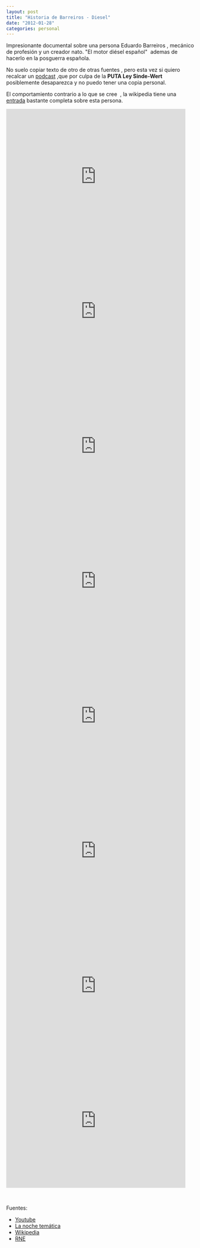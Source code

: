 ```yaml
---
layout: post
title: "Historia de Barreiros - Diesel"
date: "2012-01-28"
categories: personal
---
```


Impresionante documental sobre una persona Eduardo Barreiros , mecánico de profesión y un creador nato. "El motor diésel español"  ademas de hacerlo en la posguerra española.

No suelo copiar texto de otro de otras fuentes , pero esta vez si quiero recalcar un [podcast](https://www.rtve.es/alacarta/audios/documentos-rne/documentos-rne-eduardo-barreiros-inicios-automocion-espana-16-06-01/1165129/) ,que por culpa de la **PUTA Ley Sinde-Wert** posiblemente desaparezca y no puedo tener una copia personal.

El comportamiento contrario a lo que se cree  , la wikipedia tiene una [entrada](https://es.wikipedia.org/wiki/Barreiros_%28automoci%C3%B3n%29) bastante completa sobre esta persona.

<iframe src="https://www.youtube.com/embed/WuJfC6dJAto" frameborder="0" width="480" height="360"></iframe>

 

<iframe src="https://www.youtube.com/embed/K2JwvOKPm7w" frameborder="0" width="480" height="360"></iframe>

 

<iframe src="https://www.youtube.com/embed/kj68qK9j784" frameborder="0" width="480" height="360"></iframe>

 

<iframe src="https://www.youtube.com/embed/g0JoNHHhDGk" frameborder="0" width="480" height="360"></iframe>

 

<iframe src="https://www.youtube.com/embed/--Q5L3S2QLM" frameborder="0" width="480" height="360"></iframe>

 

<iframe src="https://www.youtube.com/embed/ruRUWbtACWY" frameborder="0" width="480" height="360"></iframe>

 

<iframe src="https://www.youtube.com/embed/PP3TlfeTkVw" frameborder="0" width="480" height="360"></iframe>

 

<iframe src="https://www.youtube.com/embed/3gw1fnXtfcw" frameborder="0" width="480" height="360"></iframe>

 

Fuentes:

- [Youtube](https://www.youtube.com/user/fjmc39/search?query=Barreiros)
- [La noche temática](https://www.rtve.es/television/20110722/noche-tematica-coches-necesidad-adiccion/449414.shtml)
- [Wikipedia](https://es.wikipedia.org/wiki/Barreiros_%28automoci%C3%B3n%29)
- [RNE](https://www.rtve.es/alacarta/audios/documentos-rne/documentos-rne-eduardo-barreiros-inicios-automocion-espana-16-06-01/1165129/)
